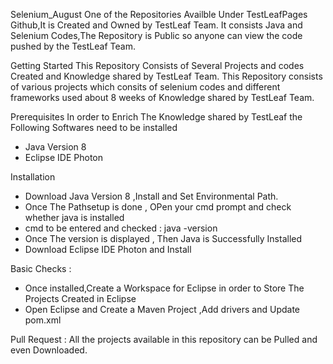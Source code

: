 Selenium_August
One of the Repositories Availble Under TestLeafPages Github,It is Created and Owned by TestLeaf Team.
It consists Java and Selenium Codes,The Repository is Public so anyone can view the code pushed by the TestLeaf Team.

Getting Started
This Repository Consists of Several Projects and codes Created and Knowledge shared by TestLeaf Team.
This Repository consists of various projects which consits of selenium codes and different frameworks used about 8 weeks of Knowledge shared by TestLeaf Team.

Prerequisites
In order to Enrich The Knowledge shared by TestLeaf the Following Softwares need to be installed 
* Java Version 8
* Eclipse IDE Photon

Installation
* Download Java Version 8 ,Install and Set Environmental Path.
* Once The Pathsetup is done , OPen your cmd prompt and check whether java is installed
* cmd to be entered and checked : java -version
* Once The version is displayed , Then Java is Successfully Installed
* Download Eclipse IDE Photon and Install

Basic Checks :
* Once installed,Create a Workspace for Eclipse in order to Store The Projects Created in Eclipse 
* Open Eclipse and Create a Maven Project ,Add drivers and Update pom.xml

Pull Request :
All the projects available in this repository can be Pulled and even Downloaded.
